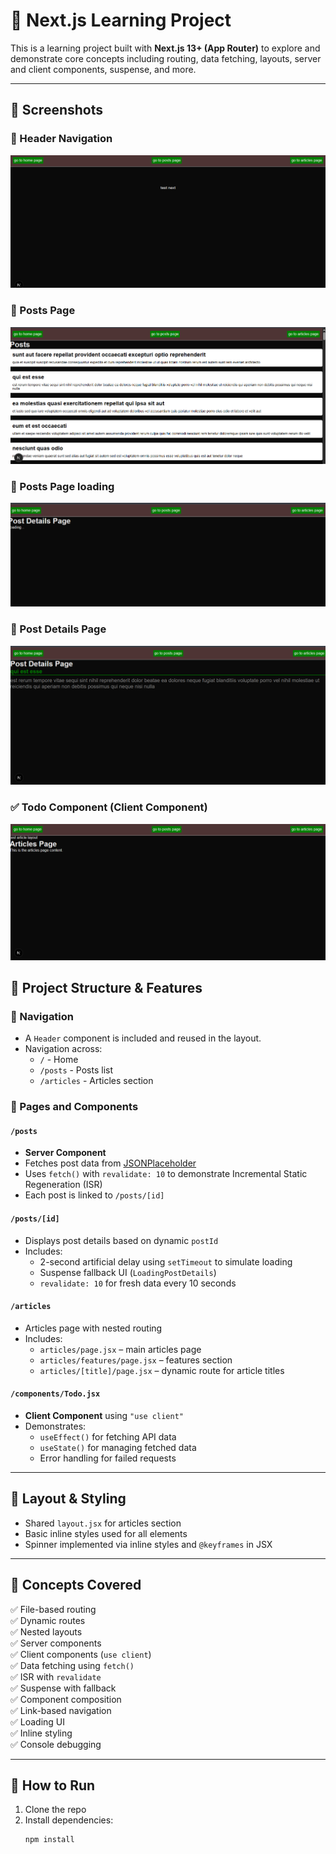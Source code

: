 # 🧠 Next.js Learning Project

This is a learning project built with **Next.js 13+ (App Router)** to explore and demonstrate core concepts including routing, data fetching, layouts, server and client components, suspense, and more.

---
## 📸 Screenshots

### 🧭 Header Navigation
![Header](./public/screenshots/image1.png)

### 📄 Posts Page
![Posts Page](./public/screenshots/posts-page.png)
### 📄 Posts Page loading
![Posts Page loading](./public/screenshots/loading.png)

### 📄 Post Details Page
![Post Details](./public/screenshots/post-detail.png)

### ✅ Todo Component (Client Component)
![article](./public/screenshots/article-page.png)


## 📂 Project Structure & Features

### 🧭 Navigation
- A `Header` component is included and reused in the layout.
- Navigation across:
  - `/` - Home
  - `/posts` - Posts list
  - `/articles` - Articles section

### 📄 Pages and Components

#### `/posts`
- **Server Component**
- Fetches post data from [JSONPlaceholder](https://jsonplaceholder.typicode.com/)
- Uses `fetch()` with `revalidate: 10` to demonstrate Incremental Static Regeneration (ISR)
- Each post is linked to `/posts/[id]`

#### `/posts/[id]`
- Displays post details based on dynamic `postId`
- Includes:
  - 2-second artificial delay using `setTimeout` to simulate loading
  - Suspense fallback UI (`LoadingPostDetails`)
  - `revalidate: 10` for fresh data every 10 seconds

#### `/articles`
- Articles page with nested routing
- Includes:
  - `articles/page.jsx` – main articles page
  - `articles/features/page.jsx` – features section
  - `articles/[title]/page.jsx` – dynamic route for article titles

#### `/components/Todo.jsx`
- **Client Component** using `"use client"`
- Demonstrates:
  - `useEffect()` for fetching API data
  - `useState()` for managing fetched data
  - Error handling for failed requests

---

## 🧩 Layout & Styling

- Shared `layout.jsx` for articles section
- Basic inline styles used for all elements
- Spinner implemented via inline styles and `@keyframes` in JSX

---

## 🧪 Concepts Covered

✅ File-based routing  
✅ Dynamic routes  
✅ Nested layouts  
✅ Server components  
✅ Client components (`use client`)  
✅ Data fetching using `fetch()`  
✅ ISR with `revalidate`  
✅ Suspense with fallback  
✅ Component composition  
✅ Link-based navigation  
✅ Loading UI  
✅ Inline styling  
✅ Console debugging  

---

## 🚀 How to Run

1. Clone the repo  
2. Install dependencies:
   ```bash
   npm install
